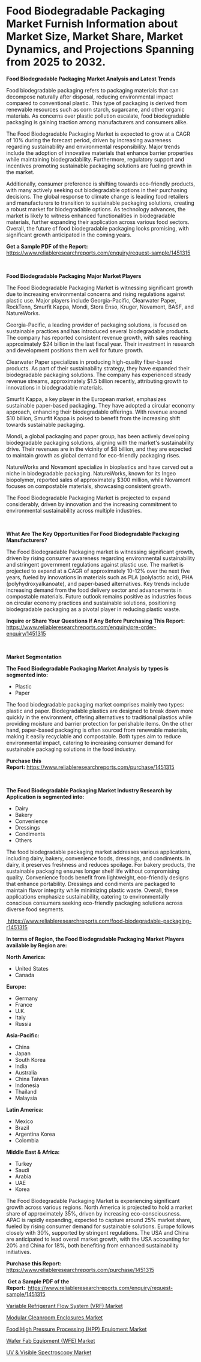 <p><h1>Food Biodegradable Packaging Market Furnish Information about Market Size, Market Share, Market Dynamics, and Projections Spanning from 2025 to 2032.</h1></p><p><strong>Food Biodegradable Packaging Market Analysis and Latest Trends</strong></p>
<p><p>Food biodegradable packaging refers to packaging materials that can decompose naturally after disposal, reducing environmental impact compared to conventional plastic. This type of packaging is derived from renewable resources such as corn starch, sugarcane, and other organic materials. As concerns over plastic pollution escalate, food biodegradable packaging is gaining traction among manufacturers and consumers alike.</p><p>The Food Biodegradable Packaging Market is expected to grow at a CAGR of 10% during the forecast period, driven by increasing awareness regarding sustainability and environmental responsibility. Major trends include the adoption of innovative materials that enhance barrier properties while maintaining biodegradability. Furthermore, regulatory support and incentives promoting sustainable packaging solutions are fueling growth in the market. </p><p>Additionally, consumer preference is shifting towards eco-friendly products, with many actively seeking out biodegradable options in their purchasing decisions. The global response to climate change is leading food retailers and manufacturers to transition to sustainable packaging solutions, creating a robust market for biodegradable options. As technology advances, the market is likely to witness enhanced functionalities in biodegradable materials, further expanding their application across various food sectors. Overall, the future of food biodegradable packaging looks promising, with significant growth anticipated in the coming years.</p></p>
<p><strong>Get a Sample PDF of the Report:&nbsp;</strong> <a href="https://www.reliableresearchreports.com/enquiry/request-sample/1451315?utm_campaign=3025&utm_medium=2&utm_source=Github&utm_content=ia&utm_term=04042025&utm_id=food-biodegradable-packaging">https://www.reliableresearchreports.com/enquiry/request-sample/1451315</a></p>
<p>&nbsp;</p>
<p><strong>Food Biodegradable Packaging Major Market Players</strong></p>
<p><p>The Food Biodegradable Packaging Market is witnessing significant growth due to increasing environmental concerns and rising regulations against plastic use. Major players include Georgia-Pacific, Clearwater Paper, RockTenn, Smurfit Kappa, Mondi, Stora Enso, Kruger, Novamont, BASF, and NatureWorks.</p><p>Georgia-Pacific, a leading provider of packaging solutions, is focused on sustainable practices and has introduced several biodegradable products. The company has reported consistent revenue growth, with sales reaching approximately $24 billion in the last fiscal year. Their investment in research and development positions them well for future growth.</p><p>Clearwater Paper specializes in producing high-quality fiber-based products. As part of their sustainability strategy, they have expanded their biodegradable packaging solutions. The company has experienced steady revenue streams, approximately $1.5 billion recently, attributing growth to innovations in biodegradable materials.</p><p>Smurfit Kappa, a key player in the European market, emphasizes sustainable paper-based packaging. They have adopted a circular economy approach, enhancing their biodegradable offerings. With revenue around $10 billion, Smurfit Kappa is poised to benefit from the increasing shift towards sustainable packaging.</p><p>Mondi, a global packaging and paper group, has been actively developing biodegradable packaging solutions, aligning with the market's sustainability drive. Their revenues are in the vicinity of $8 billion, and they are expected to maintain growth as global demand for eco-friendly packaging rises.</p><p>NatureWorks and Novamont specialize in bioplastics and have carved out a niche in biodegradable packaging. NatureWorks, known for its Ingeo biopolymer, reported sales of approximately $300 million, while Novamont focuses on compostable materials, showcasing consistent growth.</p><p>The Food Biodegradable Packaging Market is projected to expand considerably, driven by innovation and the increasing commitment to environmental sustainability across multiple industries.</p></p>
<p>&nbsp;</p>
<p><strong>What Are The Key Opportunities For Food Biodegradable Packaging Manufacturers?</strong></p>
<p><p>The Food Biodegradable Packaging market is witnessing significant growth, driven by rising consumer awareness regarding environmental sustainability and stringent government regulations against plastic use. The market is projected to expand at a CAGR of approximately 10-12% over the next five years, fueled by innovations in materials such as PLA (polylactic acid), PHA (polyhydroxyalkanoate), and paper-based alternatives. Key trends include increasing demand from the food delivery sector and advancements in compostable materials. Future outlook remains positive as industries focus on circular economy practices and sustainable solutions, positioning biodegradable packaging as a pivotal player in reducing plastic waste.</p></p>
<p><strong>Inquire or Share Your Questions If Any Before Purchasing This Report:</strong> <a href="https://www.reliableresearchreports.com/enquiry/pre-order-enquiry/1451315?utm_campaign=3025&utm_medium=2&utm_source=Github&utm_content=ia&utm_term=04042025&utm_id=food-biodegradable-packaging">https://www.reliableresearchreports.com/enquiry/pre-order-enquiry/1451315</a></p>
<p>&nbsp;</p>
<p><strong>Market Segmentation</strong></p>
<p><strong>The Food Biodegradable Packaging Market Analysis by types is segmented into:</strong></p>
<p><ul><li>Plastic</li><li>Paper</li></ul></p>
<p><p>The food biodegradable packaging market comprises mainly two types: plastic and paper. Biodegradable plastics are designed to break down more quickly in the environment, offering alternatives to traditional plastics while providing moisture and barrier protection for perishable items. On the other hand, paper-based packaging is often sourced from renewable materials, making it easily recyclable and compostable. Both types aim to reduce environmental impact, catering to increasing consumer demand for sustainable packaging solutions in the food industry.</p></p>
<p><strong>Purchase this Report:&nbsp;</strong><a href="https://www.reliableresearchreports.com/purchase/1451315?utm_campaign=3025&utm_medium=2&utm_source=Github&utm_content=ia&utm_term=04042025&utm_id=food-biodegradable-packaging">https://www.reliableresearchreports.com/purchase/1451315</a></p>
<p>&nbsp;</p>
<p><strong>The Food Biodegradable Packaging Market Industry Research by Application is segmented into:</strong></p>
<p><ul><li>Dairy</li><li>Bakery</li><li>Convenience</li><li>Dressings</li><li>Condiments</li><li>Others</li></ul></p>
<p><p>The food biodegradable packaging market addresses various applications, including dairy, bakery, convenience foods, dressings, and condiments. In dairy, it preserves freshness and reduces spoilage. For bakery products, the sustainable packaging ensures longer shelf life without compromising quality. Convenience foods benefit from lightweight, eco-friendly designs that enhance portability. Dressings and condiments are packaged to maintain flavor integrity while minimizing plastic waste. Overall, these applications emphasize sustainability, catering to environmentally conscious consumers seeking eco-friendly packaging solutions across diverse food segments.</p></p>
<p><a href="https://www.reliableresearchreports.com/food-biodegradable-packaging-r1451315?utm_campaign=3025&utm_medium=2&utm_source=Github&utm_content=ia&utm_term=04042025&utm_id=food-biodegradable-packaging">&nbsp;https://www.reliableresearchreports.com/food-biodegradable-packaging-r1451315</a></p>
<p><strong>In terms of Region, the Food Biodegradable Packaging Market Players available by Region are:</strong></p>
<p>
    <p> <strong> North America: </strong>
        <ul>
            <li>United States</li>
            <li>Canada</li>
        </ul>
        </p> 
    <p> <strong> Europe: </strong>
        <ul>
            <li>Germany</li>
            <li>France</li>
            <li>U.K.</li>
            <li>Italy</li>
            <li>Russia</li>
        </ul>
        </p> 
    <p> <strong> Asia-Pacific: </strong>
        <ul>
            <li>China</li>
            <li>Japan</li>
            <li>South Korea</li>
            <li>India</li>
            <li>Australia</li>
            <li>China Taiwan</li>
            <li>Indonesia</li>
            <li>Thailand</li>
            <li>Malaysia</li>
        </ul>
        </p> 
    <p> <strong> Latin America: </strong>
        <ul>
            <li>Mexico</li>
            <li>Brazil</li>
            <li>Argentina Korea</li>
            <li>Colombia</li>
        </ul>
        </p> 
    <p> <strong> Middle East & Africa: </strong>
        <ul>
            <li>Turkey</li>
            <li>Saudi</li>
            <li>Arabia</li>
            <li>UAE</li>
            <li>Korea</li>
        </ul>
    </p>
    </p>
<p><p>The Food Biodegradable Packaging Market is experiencing significant growth across various regions. North America is projected to hold a market share of approximately 35%, driven by increasing eco-consciousness. APAC is rapidly expanding, expected to capture around 25% market share, fueled by rising consumer demand for sustainable solutions. Europe follows closely with 30%, supported by stringent regulations. The USA and China are anticipated to lead overall market growth, with the USA accounting for 20% and China for 18%, both benefiting from enhanced sustainability initiatives.</p></p>
<p><strong>Purchase this Report: </strong><a href="https://www.reliableresearchreports.com/purchase/1451315?utm_campaign=3025&utm_medium=2&utm_source=Github&utm_content=ia&utm_term=04042025&utm_id=food-biodegradable-packaging">https://www.reliableresearchreports.com/purchase/1451315</a></p>
<p>&nbsp;<strong>Get a Sample PDF of the Report:&nbsp;&nbsp;</strong><a href="https://www.reliableresearchreports.com/enquiry/request-sample/1451315?utm_campaign=3025&utm_medium=2&utm_source=Github&utm_content=ia&utm_term=04042025&utm_id=food-biodegradable-packaging">https://www.reliableresearchreports.com/enquiry/request-sample/1451315</a></p>
<p><strong></strong></p>
<p><p><a href="https://www.linkedin.com/pulse/variable-refrigerant-flow-system-vrf-market-trend-shows-promising-0vh2e?utm_campaign=3025&utm_medium=2&utm_source=Github&utm_content=ia&utm_term=04042025&utm_id=food-biodegradable-packaging">Variable Refrigerant Flow System (VRF) Market</a></p><p><a href="https://www.linkedin.com/pulse/modular-cleanroom-enclosures-market-analysis-future-growth-ighze?utm_campaign=3025&utm_medium=2&utm_source=Github&utm_content=ia&utm_term=04042025&utm_id=food-biodegradable-packaging">Modular Cleanroom Enclosures Market</a></p><p><a href="https://www.linkedin.com/pulse/future-food-high-pressure-processing-hpp-equipment-market-jqbef?utm_campaign=3025&utm_medium=2&utm_source=Github&utm_content=ia&utm_term=04042025&utm_id=food-biodegradable-packaging">Food High Pressure Processing (HPP) Equipment Market</a></p><p><a href="https://www.linkedin.com/pulse/current-state-wafer-fab-equipment-wfe-market-size-trends-gxqyf?utm_campaign=3025&utm_medium=2&utm_source=Github&utm_content=ia&utm_term=04042025&utm_id=food-biodegradable-packaging">Wafer Fab Equipment (WFE) Market</a></p><p><a href="https://www.linkedin.com/pulse/uv-visible-spectroscopy-market-analysis-major-challenges-jonbe?utm_campaign=3025&utm_medium=2&utm_source=Github&utm_content=ia&utm_term=04042025&utm_id=food-biodegradable-packaging">UV & Visible Spectroscopy Market</a></p></p>